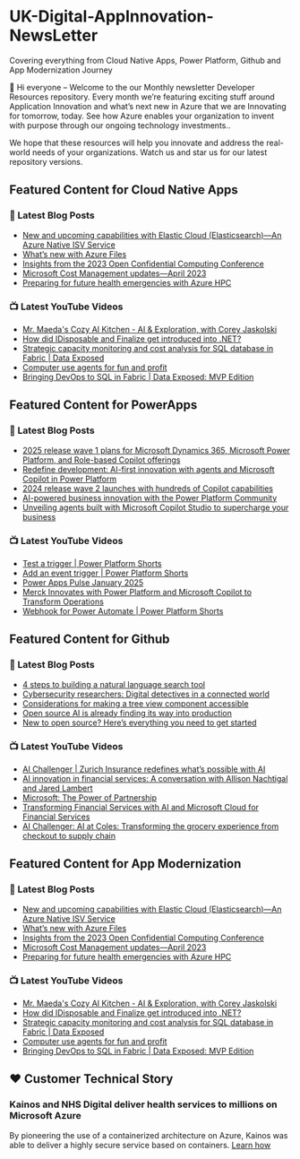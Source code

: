 # UK-Digital-AppInnovation-NewsLetter

Covering everything from Cloud Native Apps, Power Platform, Github and App Modernization Journey

👋 Hi everyone – Welcome to the our Monthly newsletter Developer Resources repository. Every month we’re featuring exciting stuff around Application Innovation and what’s next new in Azure that we are Innovating for tomorrow, today. See how Azure enables your organization to invent with purpose through our ongoing technology investments..


We hope that these resources will help you innovate and address the real-world needs of your organizations. Watch us and star us for our latest repository versions.

## Featured Content for Cloud Native Apps


### 📝 Latest Blog Posts

    
<!-- BLOGCNA:START -->
- [New and upcoming capabilities with Elastic Cloud (Elasticsearch)—An Azure Native ISV Service](https://azure.microsoft.com/blog/new-and-upcoming-capabilities-with-elastic-cloud-elasticsearch-an-azure-native-isv-service/)
- [What’s new with Azure Files](https://azure.microsoft.com/blog/what-s-new-with-azure-files/)
- [Insights from the 2023 Open Confidential Computing Conference](https://azure.microsoft.com/blog/insights-from-the-2023-open-confidential-computing-conference/)
- [Microsoft Cost Management updates—April 2023](https://azure.microsoft.com/blog/microsoft-cost-management-updates-april-2023/)
- [Preparing for future health emergencies with Azure HPC ](https://azure.microsoft.com/blog/preparing-for-future-health-emergencies-with-azure-hpc/)
<!-- BLOGCNA:END -->

### 📺 Latest YouTube Videos

 
<!-- YOUTUBECNA:START -->
- [Mr. Maeda&#39;s Cozy AI Kitchen - AI &amp; Exploration, with Corey Jaskolski](https://www.youtube.com/watch?v=e2W7AXHKEcs)
- [How did IDisposable and Finalize get introduced into .NET?](https://www.youtube.com/watch?v=FMgQSzBJqT8)
- [Strategic capacity monitoring and cost analysis for SQL database in Fabric | Data Exposed](https://www.youtube.com/watch?v=xzPFcY7wTQg)
- [Computer use agents for fun and profit](https://www.youtube.com/watch?v=FYUSiV0-Oco)
- [Bringing DevOps to SQL in Fabric | Data Exposed: MVP Edition](https://www.youtube.com/watch?v=bn9-2D7hKSE)
<!-- YOUTUBECNA:END -->

##  Featured Content for PowerApps
### 📝 Latest Blog Posts
<!-- BLOGPOWER:START -->
- [2025 release wave 1 plans for Microsoft Dynamics 365, Microsoft Power Platform, and Role-based Copilot offerings](https://www.microsoft.com/en-us/dynamics-365/blog/business-leader/2025/01/23/2025-release-wave-1-plans-for-microsoft-dynamics-365-microsoft-power-platform-and-role-based-copilot-offerings/)
- [Redefine development: AI-first innovation with agents and Microsoft Copilot in Power Platform](https://www.microsoft.com/en-us/power-platform/blog/2024/11/19/redefine-development-ai-first-innovation-with-agents-and-microsoft-copilot-in-power-platform/)
- [2024 release wave 2 launches with hundreds of Copilot capabilities](https://www.microsoft.com/en-us/dynamics-365/blog/business-leader/2024/10/29/2024-release-wave-2-launches-with-hundreds-of-copilot-capabilities/)
- [AI-powered business innovation with the Power Platform Community](https://www.microsoft.com/en-us/power-platform/blog/2024/09/18/ai-powered-business-innovation-with-the-power-platform-community/)
- [Unveiling agents built with Microsoft Copilot Studio to supercharge your business](https://www.microsoft.com/en-us/microsoft-copilot/blog/copilot-studio/unveiling-copilot-agents-built-with-microsoft-copilot-studio-to-supercharge-your-business/)
<!-- BLOGPOWER:END -->
 ### 📺 Latest YouTube Videos
    
<!-- YOUTUBEPOWER:START -->
- [Test a trigger | Power Platform Shorts](https://www.youtube.com/watch?v=epKWWNOMpW8)
- [Add an event trigger | Power Platform Shorts](https://www.youtube.com/watch?v=UiKQXQIUuAw)
- [Power Apps Pulse January 2025](https://www.youtube.com/watch?v=91Wh13Xx9hQ)
- [Merck Innovates with Power Platform and Microsoft Copilot to Transform Operations](https://www.youtube.com/watch?v=GJZfZ_BGyn0)
- [Webhook for Power Automate | Power Platform Shorts](https://www.youtube.com/watch?v=DtsQNZwxIi0)
<!-- YOUTUBEPOWER:END -->

##  Featured Content for Github
### 📝 Latest Blog Posts
<!-- BLOGGITHUB:START -->
- [4 steps to building a natural language search tool](https://github.blog/open-source/social-impact/4-steps-to-building-a-natural-language-search-tool/)
- [Cybersecurity researchers: Digital detectives in a connected world](https://github.blog/security/vulnerability-research/cybersecurity-researchers-digital-detectives-in-a-connected-world/)
- [Considerations for making a tree view component accessible](https://github.blog/engineering/user-experience/considerations-for-making-a-tree-view-component-accessible/)
- [Open source AI is already finding its way into production](https://github.blog/ai-and-ml/generative-ai/open-source-ai-is-already-finding-its-way-into-production/)
- [New to open source? Here’s everything you need to get started](https://github.blog/open-source/new-to-open-source-heres-everything-you-need-to-get-started/)
<!-- BLOGGITHUB:END -->
### 📺 Latest YouTube Videos
<!-- YOUTUBEGITHUB:START -->
- [AI Challenger | Zurich Insurance redefines what’s possible with AI](https://www.youtube.com/watch?v=s5SepB5PXQ0)
- [AI innovation in financial services: A conversation with Allison Nachtigal and Jared Lambert](https://www.youtube.com/watch?v=ezH4QF6i4oA)
- [Microsoft: The Power of Partnership](https://www.youtube.com/watch?v=wlyqKsOKy24)
- [Transforming Financial Services with AI and Microsoft Cloud for Financial Services](https://www.youtube.com/watch?v=GpsZDLaE3q4)
- [AI Challenger: AI at Coles: Transforming the grocery experience from checkout to supply chain](https://www.youtube.com/watch?v=z0TQR5WX53c)
<!-- YOUTUBEGITHUB:END -->
##  Featured Content for App Modernization
### 📝 Latest Blog Posts
<!-- BLOGAPPMOD:START -->
- [New and upcoming capabilities with Elastic Cloud (Elasticsearch)—An Azure Native ISV Service](https://azure.microsoft.com/blog/new-and-upcoming-capabilities-with-elastic-cloud-elasticsearch-an-azure-native-isv-service/)
- [What’s new with Azure Files](https://azure.microsoft.com/blog/what-s-new-with-azure-files/)
- [Insights from the 2023 Open Confidential Computing Conference](https://azure.microsoft.com/blog/insights-from-the-2023-open-confidential-computing-conference/)
- [Microsoft Cost Management updates—April 2023](https://azure.microsoft.com/blog/microsoft-cost-management-updates-april-2023/)
- [Preparing for future health emergencies with Azure HPC ](https://azure.microsoft.com/blog/preparing-for-future-health-emergencies-with-azure-hpc/)
<!-- BLOGAPPMOD:END -->
### 📺 Latest YouTube Videos
<!-- YOUTUBEAPPMOD:START -->
- [Mr. Maeda&#39;s Cozy AI Kitchen - AI &amp; Exploration, with Corey Jaskolski](https://www.youtube.com/watch?v=e2W7AXHKEcs)
- [How did IDisposable and Finalize get introduced into .NET?](https://www.youtube.com/watch?v=FMgQSzBJqT8)
- [Strategic capacity monitoring and cost analysis for SQL database in Fabric | Data Exposed](https://www.youtube.com/watch?v=xzPFcY7wTQg)
- [Computer use agents for fun and profit](https://www.youtube.com/watch?v=FYUSiV0-Oco)
- [Bringing DevOps to SQL in Fabric | Data Exposed: MVP Edition](https://www.youtube.com/watch?v=bn9-2D7hKSE)
<!-- YOUTUBEAPPMOD:END -->


## ♥️ Customer Technical Story 

### Kainos and NHS Digital deliver health services to millions on Microsoft Azure

By pioneering the use of a containerized architecture on Azure, Kainos was able to deliver a highly secure service based on containers. [Learn how](https://customers.microsoft.com/en-us/story/1368348549535774520-kainos-and-nhs-digital-deliver-health-services-to-millions-on-microsoft-azure)

